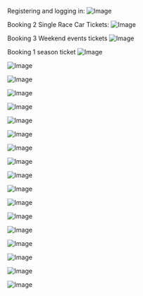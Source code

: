 Registering and logging in:
![Image](https://github.com/user-attachments/assets/afe5b421-b558-4469-bc3d-6c8ede033de5)

Booking 2 Single Race Car Tickets:
![Image](https://github.com/user-attachments/assets/75c56150-7714-4fac-be18-379e4b4cbb06)

Booking 3 Weekend events tickets
![Image](https://github.com/user-attachments/assets/fbe72fc1-4fa3-4851-9b26-958a177dadf3)

Booking 1 season ticket
![Image](https://github.com/user-attachments/assets/e009b845-399b-47a8-b702-f8708d67790a)

![Image](https://github.com/user-attachments/assets/7fdce3bd-90d2-47e8-94d7-1b8ecc553f86)

![Image](https://github.com/user-attachments/assets/e8b2f5ff-8223-4675-a864-0b1a6999b354)

![Image](https://github.com/user-attachments/assets/dc76b472-618f-470b-8510-209a5f6de083)

![Image](https://github.com/user-attachments/assets/0c66d8f7-0f97-430b-87b4-75d12f9f636b)

![Image](https://github.com/user-attachments/assets/c8157399-7647-4983-8017-c91cff6981c5)

![Image](https://github.com/user-attachments/assets/495989b2-b9b2-48bc-a5fd-0e24eb118aa8)

![Image](https://github.com/user-attachments/assets/ac811cfa-51bb-4243-ae62-1e5b361485ac)

![Image](https://github.com/user-attachments/assets/707a617d-777c-4339-9fca-ffdd551cfb49)

![Image](https://github.com/user-attachments/assets/57e77a64-7944-4564-a02d-30e51bf7cecc)

![Image](https://github.com/user-attachments/assets/1e7381d3-9449-49a5-8a18-5f9166c25bf4)

![Image](https://github.com/user-attachments/assets/64102d3c-b2ad-4a51-9d8c-8c4a74d7c3f2)

![Image](https://github.com/user-attachments/assets/7357b3e5-2f3a-44ea-860e-f445b5c859b6)

![Image](https://github.com/user-attachments/assets/cfe0bc65-d599-4c9d-ab70-d917dd8f1393)

![Image](https://github.com/user-attachments/assets/50b3cf25-1d99-49cc-bec7-879bdee2ebd9)

![Image](https://github.com/user-attachments/assets/34a9d15e-4f15-4284-8aff-6b47d3a963f9)

![Image](https://github.com/user-attachments/assets/2d1950f3-c05c-4a60-99b1-def49aeef41b)

![Image](https://github.com/user-attachments/assets/f5ad9786-b9b8-4431-b8b7-505d6c76b93d)
